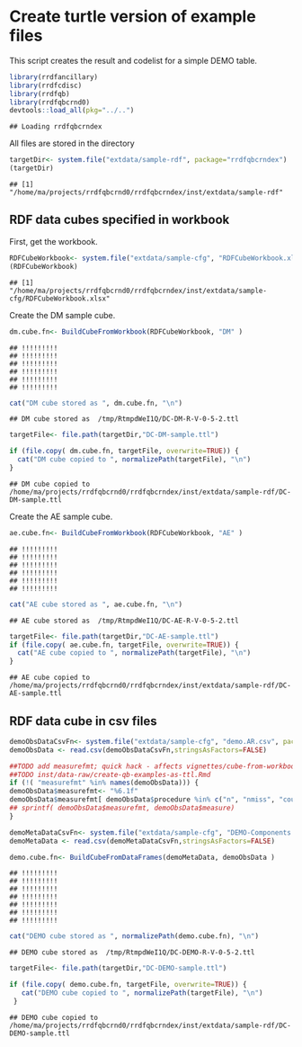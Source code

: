 Create turtle version of example files
======================================

This script creates the result and codelist for a simple DEMO table.

``` r
library(rrdfancillary)
library(rrdfcdisc)
library(rrdfqb)
library(rrdfqbcrnd0)
devtools::load_all(pkg="../..")
```

    ## Loading rrdfqbcrndex

All files are stored in the directory

``` r
targetDir<- system.file("extdata/sample-rdf", package="rrdfqbcrndex")
(targetDir)
```

    ## [1] "/home/ma/projects/rrdfqbcrnd0/rrdfqbcrndex/inst/extdata/sample-rdf"

RDF data cubes specified in workbook
------------------------------------

First, get the workbook.

``` r
RDFCubeWorkbook<- system.file("extdata/sample-cfg", "RDFCubeWorkbook.xlsx", package="rrdfqbcrndex")
(RDFCubeWorkbook)
```

    ## [1] "/home/ma/projects/rrdfqbcrnd0/rrdfqbcrndex/inst/extdata/sample-cfg/RDFCubeWorkbook.xlsx"

Create the DM sample cube.

``` r
dm.cube.fn<- BuildCubeFromWorkbook(RDFCubeWorkbook, "DM" )
```

    ## !!!!!!!!!
    ## !!!!!!!!!
    ## !!!!!!!!!
    ## !!!!!!!!!
    ## !!!!!!!!!
    ## !!!!!!!!!

``` r
cat("DM cube stored as ", dm.cube.fn, "\n")
```

    ## DM cube stored as  /tmp/RtmpdWeI1Q/DC-DM-R-V-0-5-2.ttl

``` r
targetFile<- file.path(targetDir,"DC-DM-sample.ttl")

if (file.copy( dm.cube.fn, targetFile, overwrite=TRUE)) {
  cat("DM cube copied to ", normalizePath(targetFile), "\n")
}
```

    ## DM cube copied to  /home/ma/projects/rrdfqbcrnd0/rrdfqbcrndex/inst/extdata/sample-rdf/DC-DM-sample.ttl

Create the AE sample cube.

``` r
ae.cube.fn<- BuildCubeFromWorkbook(RDFCubeWorkbook, "AE" )
```

    ## !!!!!!!!!
    ## !!!!!!!!!
    ## !!!!!!!!!
    ## !!!!!!!!!
    ## !!!!!!!!!
    ## !!!!!!!!!

``` r
cat("AE cube stored as ", ae.cube.fn, "\n")
```

    ## AE cube stored as  /tmp/RtmpdWeI1Q/DC-AE-R-V-0-5-2.ttl

``` r
targetFile<- file.path(targetDir,"DC-AE-sample.ttl")
if (file.copy( ae.cube.fn, targetFile, overwrite=TRUE)) {
  cat("AE cube copied to ", normalizePath(targetFile), "\n")
}
```

    ## AE cube copied to  /home/ma/projects/rrdfqbcrnd0/rrdfqbcrndex/inst/extdata/sample-rdf/DC-AE-sample.ttl

RDF data cube in csv files
--------------------------

``` r
demoObsDataCsvFn<- system.file("extdata/sample-cfg", "demo.AR.csv", package="rrdfqbcrndex")
demoObsData <- read.csv(demoObsDataCsvFn,stringsAsFactors=FALSE)

##TODO add measurefmt; quick hack - affects vignettes/cube-from-workbook.Rmd and
##TODO inst/data-raw/create-qb-examples-as-ttl.Rmd
if (!( "measurefmt" %in% names(demoObsData))) {
demoObsData$measurefmt<- "%6.1f"
demoObsData$measurefmt[ demoObsData$procedure %in% c("n", "nmiss", "count") ]<- "%6.0f"
## sprintf( demoObsData$measurefmt, demoObsData$measure)
}

demoMetaDataCsvFn<- system.file("extdata/sample-cfg", "DEMO-Components.csv", package="rrdfqbcrndex")
demoMetaData <- read.csv(demoMetaDataCsvFn,stringsAsFactors=FALSE)

demo.cube.fn<- BuildCubeFromDataFrames(demoMetaData, demoObsData )
```

    ## !!!!!!!!!
    ## !!!!!!!!!
    ## !!!!!!!!!
    ## !!!!!!!!!
    ## !!!!!!!!!
    ## !!!!!!!!!
    ## !!!!!!!!!

``` r
cat("DEMO cube stored as ", normalizePath(demo.cube.fn), "\n")
```

    ## DEMO cube stored as  /tmp/RtmpdWeI1Q/DC-DEMO-R-V-0-5-2.ttl

``` r
targetFile<- file.path(targetDir,"DC-DEMO-sample.ttl")

if (file.copy( demo.cube.fn, targetFile, overwrite=TRUE)) {
   cat("DEMO cube copied to ", normalizePath(targetFile), "\n")
 }
```

    ## DEMO cube copied to  /home/ma/projects/rrdfqbcrnd0/rrdfqbcrndex/inst/extdata/sample-rdf/DC-DEMO-sample.ttl
